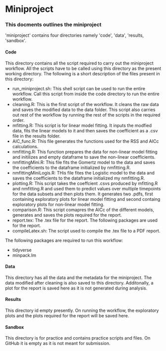 # Miniproject

### This docments outlines the miniproject

'miniproject' contains four directories namely 'code', 'data', 'results, 'sandbox'.

#### Code
This directory contains all the script required to carry out the miniproject workflow. All the scripts have to be called using this directory as the present working directory. The following is a short description of the files present in this directory:

* run_miniproject.sh: This shell script can be used to run the entire workflow. Call this script from inside the code directory to run the entire workflow. 
* cleaning.R: This is the first script of the workflow. It cleans the raw data and saves the modified data to the data folder. This script also carries out rest of the workflow by running the rest of the scripts in the required order.
* mfitting.R: This script is for linear model fitting. It inputs the modfied data, fits the linear models to it and then saves the coefficient as a .csv file in the results folder.
* AIC_func.R: This file generates the functions used for the RSS and AICc calculations. 
* nmfitting.R: This function prepares the data for non-linear model fitting and initilizes and empty dataframe to save the non-linear coefficients.
* nmfittingMini.R: This file fits the Gomertz model to the data and saves the coefficients to the dataframe initialized by nmfitting.R.
* nmfittingMiniLogis.R: THis file fites the Logistic model to the data and saves the coefficients to the dataframe initialized my nmfitting.R.
* plotting.R: This script takes the coeffcient .csvs produced by mfitting.R and nmfitting.R and used them to predict values over multiple timepoints for the data subsets and then plots them. It generates two .pdfs, first containing exploratory plots for linear model fitting and second containg exploratory plots for non-linear model fitting.
* comparison.R: This script comapres the AICc of the different models, generates and saves the plots required for the report.
* report.tex: The .tex file for the report. The following packages are used for the report.
* compileLatex.sh: The script used to compile the .tex file to a PDF report. 

The following packages are required to run this workflow:
* tidyverse
* minpack.lm

#### Data
This directory has all the data and the metadata for the miniproject. The data modified after cleaning is also saved to this directory. Additonally, a plot for the report is saved here as it is not generated during analysis.

#### Results
This directory id empty presently. On running the workflow, the exploratory plots and the plots required for the report will be saved here.

#### Sandbox
This directory is for practice and contains practice scripts and files. On GitHub it is empty as it is not meant for submission. 